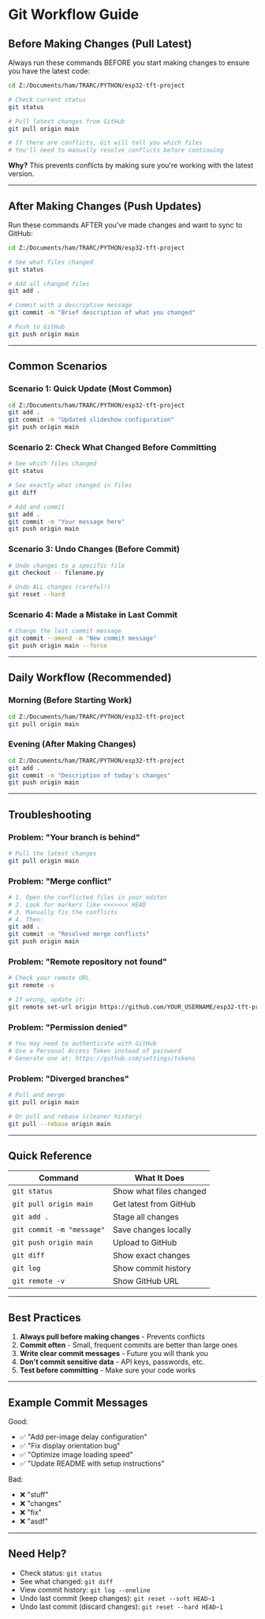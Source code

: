 # Git Workflow Guide

## Before Making Changes (Pull Latest)

Always run these commands BEFORE you start making changes to ensure you have the latest code:

```bash
cd Z:/Documents/ham/TRARC/PYTHON/esp32-tft-project

# Check current status
git status

# Pull latest changes from GitHub
git pull origin main

# If there are conflicts, Git will tell you which files
# You'll need to manually resolve conflicts before continuing
```

**Why?** This prevents conflicts by making sure you're working with the latest version.

---

## After Making Changes (Push Updates)

Run these commands AFTER you've made changes and want to sync to GitHub:

```bash
cd Z:/Documents/ham/TRARC/PYTHON/esp32-tft-project

# See what files changed
git status

# Add all changed files
git add .

# Commit with a descriptive message
git commit -m "Brief description of what you changed"

# Push to GitHub
git push origin main
```

---

## Common Scenarios

### Scenario 1: Quick Update (Most Common)

```bash
cd Z:/Documents/ham/TRARC/PYTHON/esp32-tft-project
git add .
git commit -m "Updated slideshow configuration"
git push origin main
```

### Scenario 2: Check What Changed Before Committing

```bash
# See which files changed
git status

# See exactly what changed in files
git diff

# Add and commit
git add .
git commit -m "Your message here"
git push origin main
```

### Scenario 3: Undo Changes (Before Commit)

```bash
# Undo changes to a specific file
git checkout -- filename.py

# Undo ALL changes (careful!)
git reset --hard
```

### Scenario 4: Made a Mistake in Last Commit

```bash
# Change the last commit message
git commit --amend -m "New commit message"
git push origin main --force
```

---

## Daily Workflow (Recommended)

### Morning (Before Starting Work)
```bash
cd Z:/Documents/ham/TRARC/PYTHON/esp32-tft-project
git pull origin main
```

### Evening (After Making Changes)
```bash
cd Z:/Documents/ham/TRARC/PYTHON/esp32-tft-project
git add .
git commit -m "Description of today's changes"
git push origin main
```

---

## Troubleshooting

### Problem: "Your branch is behind"
```bash
# Pull the latest changes
git pull origin main
```

### Problem: "Merge conflict"
```bash
# 1. Open the conflicted files in your editor
# 2. Look for markers like <<<<<<< HEAD
# 3. Manually fix the conflicts
# 4. Then:
git add .
git commit -m "Resolved merge conflicts"
git push origin main
```

### Problem: "Remote repository not found"
```bash
# Check your remote URL
git remote -v

# If wrong, update it:
git remote set-url origin https://github.com/YOUR_USERNAME/esp32-tft-project.git
```

### Problem: "Permission denied"
```bash
# You may need to authenticate with GitHub
# Use a Personal Access Token instead of password
# Generate one at: https://github.com/settings/tokens
```

### Problem: "Diverged branches"
```bash
# Pull and merge
git pull origin main

# Or pull and rebase (cleaner history)
git pull --rebase origin main
```

---

## Quick Reference

| Command | What It Does |
|---------|-------------|
| `git status` | Show what files changed |
| `git pull origin main` | Get latest from GitHub |
| `git add .` | Stage all changes |
| `git commit -m "message"` | Save changes locally |
| `git push origin main` | Upload to GitHub |
| `git diff` | Show exact changes |
| `git log` | Show commit history |
| `git remote -v` | Show GitHub URL |

---

## Best Practices

1. **Always pull before making changes** - Prevents conflicts
2. **Commit often** - Small, frequent commits are better than large ones
3. **Write clear commit messages** - Future you will thank you
4. **Don't commit sensitive data** - API keys, passwords, etc.
5. **Test before committing** - Make sure your code works

---

## Example Commit Messages

Good:
- ✅ "Add per-image delay configuration"
- ✅ "Fix display orientation bug"
- ✅ "Optimize image loading speed"
- ✅ "Update README with setup instructions"

Bad:
- ❌ "stuff"
- ❌ "changes"
- ❌ "fix"
- ❌ "asdf"

---

## Need Help?

- Check status: `git status`
- See what changed: `git diff`
- View commit history: `git log --oneline`
- Undo last commit (keep changes): `git reset --soft HEAD~1`
- Undo last commit (discard changes): `git reset --hard HEAD~1`
